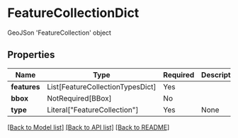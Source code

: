 # FeatureCollectionDict

GeoJSon 'FeatureCollection' object

## Properties
| Name | Type | Required | Description |
| ------------ | ------------- | ------------- | ------------- |
**features** | List[FeatureCollectionTypesDict] | Yes |  |
**bbox** | NotRequired[BBox] | No |  |
**type** | Literal["FeatureCollection"] | Yes | None |


[[Back to Model list]](../../../README.md#models-v1-link) [[Back to API list]](../../README.md#documentation-for-api-endpoints) [[Back to README]](../../README.md)
